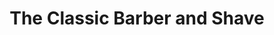 ---
title: "The Classic Barber and Shave"
url: /greer/the-classic-barber-and-shave/
shop: hairdresser
---